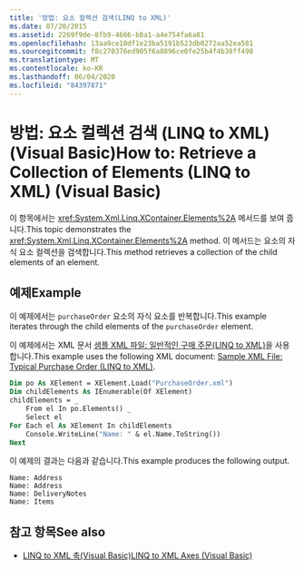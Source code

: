 ```yaml
---
title: '방법: 요소 컬렉션 검색(LINQ to XML)'
ms.date: 07/20/2015
ms.assetid: 2269f9de-8fb9-4666-b8a1-a4e754fa6a81
ms.openlocfilehash: 13aa9ce10df1e23ba5191b523db0272aa52ea581
ms.sourcegitcommit: f8c270376ed905f6a8896ce0fe25b4f4b38ff498
ms.translationtype: MT
ms.contentlocale: ko-KR
ms.lasthandoff: 06/04/2020
ms.locfileid: "84397871"
---
```

# <a name="how-to-retrieve-a-collection-of-elements-linq-to-xml-visual-basic"></a><span data-ttu-id="a45f4-102">방법: 요소 컬렉션 검색 (LINQ to XML) (Visual Basic)</span><span class="sxs-lookup"><span data-stu-id="a45f4-102">How to: Retrieve a Collection of Elements (LINQ to XML) (Visual Basic)</span></span>
<span data-ttu-id="a45f4-103">이 항목에서는 <xref:System.Xml.Linq.XContainer.Elements%2A> 메서드를 보여 줍니다.</span><span class="sxs-lookup"><span data-stu-id="a45f4-103">This topic demonstrates the <xref:System.Xml.Linq.XContainer.Elements%2A> method.</span></span> <span data-ttu-id="a45f4-104">이 메서드는 요소의 자식 요소 컬렉션을 검색합니다.</span><span class="sxs-lookup"><span data-stu-id="a45f4-104">This method retrieves a collection of the child elements of an element.</span></span>  
  
## <a name="example"></a><span data-ttu-id="a45f4-105">예제</span><span class="sxs-lookup"><span data-stu-id="a45f4-105">Example</span></span>  
 <span data-ttu-id="a45f4-106">이 예제에서는 `purchaseOrder` 요소의 자식 요소를 반복합니다.</span><span class="sxs-lookup"><span data-stu-id="a45f4-106">This example iterates through the child elements of the `purchaseOrder` element.</span></span>  
  
 <span data-ttu-id="a45f4-107">이 예제에서는 XML 문서 [샘플 XML 파일: 일반적인 구매 주문(LINQ to XML)](sample-xml-file-typical-purchase-order-linq-to-xml.md)을 사용합니다.</span><span class="sxs-lookup"><span data-stu-id="a45f4-107">This example uses the following XML document: [Sample XML File: Typical Purchase Order (LINQ to XML)](sample-xml-file-typical-purchase-order-linq-to-xml.md).</span></span>  
  
```vb  
Dim po As XElement = XElement.Load("PurchaseOrder.xml")  
Dim childElements As IEnumerable(Of XElement)  
childElements = _  
    From el In po.Elements() _  
    Select el  
For Each el As XElement In childElements  
    Console.WriteLine("Name: " & el.Name.ToString())  
Next  
```  
  
 <span data-ttu-id="a45f4-108">이 예제의 결과는 다음과 같습니다.</span><span class="sxs-lookup"><span data-stu-id="a45f4-108">This example produces the following output.</span></span>  
  
```console  
Name: Address  
Name: Address  
Name: DeliveryNotes  
Name: Items  
```  
  
## <a name="see-also"></a><span data-ttu-id="a45f4-109">참고 항목</span><span class="sxs-lookup"><span data-stu-id="a45f4-109">See also</span></span>

- [<span data-ttu-id="a45f4-110">LINQ to XML 축(Visual Basic)</span><span class="sxs-lookup"><span data-stu-id="a45f4-110">LINQ to XML Axes (Visual Basic)</span></span>](linq-to-xml-axes.md)
